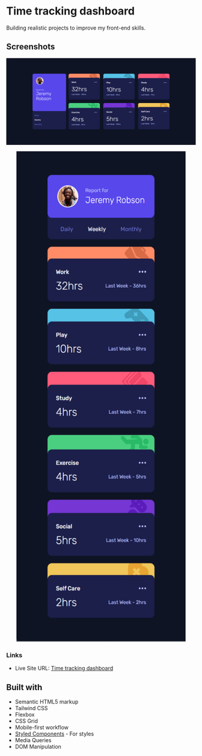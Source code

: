 # Time tracking dashboard

Building realistic projects to improve my front-end skills.

## Screenshots

![](screenshots/ss-desktop.png)

<p align="center">
<img width="450" height="1300" src="screenshots/ss-mobile.png">
</p>

### Links

- Live Site URL: [Time tracking dashboard](https://pricing-component-with-t0ggle.netlify.app/)

## Built with

- Semantic HTML5 markup
- Tailwind CSS
- Flexbox
- CSS Grid
- Mobile-first workflow
- [Styled Components](https://styled-components.com/) - For styles
- Media Queries
- DOM Manipulation
